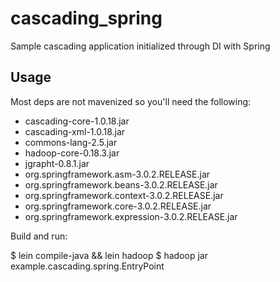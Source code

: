 # cascading_spring

Sample cascading application initialized through DI with Spring

## Usage

Most deps are not mavenized so you'll need the following:

- cascading-core-1.0.18.jar
- cascading-xml-1.0.18.jar
- commons-lang-2.5.jar
- hadoop-core-0.18.3.jar
- jgrapht-0.8.1.jar
- org.springframework.asm-3.0.2.RELEASE.jar
- org.springframework.beans-3.0.2.RELEASE.jar
- org.springframework.context-3.0.2.RELEASE.jar
- org.springframework.core-3.0.2.RELEASE.jar
- org.springframework.expression-3.0.2.RELEASE.jar

Build and run:

$ lein compile-java && lein hadoop
$ hadoop jar example.cascading.spring.EntryPoint
